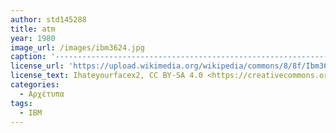 ```yaml
---
author: std145288
title: atm
year: 1980
image_url: /images/ibm3624.jpg
caption: '-----------------------------------------------------------------'
license_url: 'https://upload.wikimedia.org/wikipedia/commons/8/8f/Ibm3624.jpg'
license_text: Ihateyourfacex2, CC BY-SA 4.0 <https://creativecommons.org/licenses/by-sa/4.0>, via Wikimedia Commons
categories:
  - Αρχέτυπα 
tags:
  - IBM
---
```

